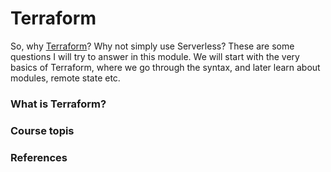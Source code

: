 # Terraform

So, why [Terraform](https://www.terraform.io/)? Why not simply use Serverless? These are some questions I will try to 
answer in this module. We will start with the very basics of Terraform, where we go through the syntax, 
and later learn about modules, remote state etc.


### What is Terraform?


### Course topis


### References